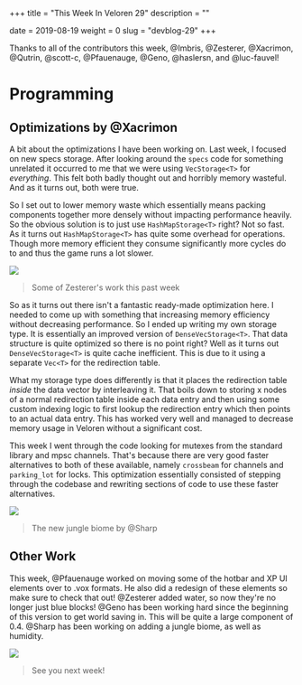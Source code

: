 +++
title = "This Week In Veloren 29"
description = ""

date = 2019-08-19
weight = 0
slug = "devblog-29"
+++

Thanks to all of the contributors this week, @Imbris, @Zesterer, @Xacrimon, @Qutrin, @scott-c, @Pfauenauge, @Geno, @haslersn, and @luc-fauvel!

# Programming

## Optimizations by @Xacrimon

A bit about the optimizations I have been working on. Last week, I focused on new specs storage. After looking around the `specs` code for something unrelated it occurred to me that we were using `VecStorage<T>` for *everything*. This felt both badly thought out and horribly memory wasteful. And as it turns out, both were true.

So I set out to lower memory waste which essentially means packing components together more densely without impacting performance heavily. So the obvious solution is to just use `HashMapStorage<T>` right? Not so fast. As it turns out `HashMapStorage<T>` has quite some overhead for operations. Though more memory efficient they consume significantly more cycles do to and thus the game runs a lot slower.

<img src="https://cdn.discordapp.com/attachments/523568428905398283/613390884947492872/output.gif">

> Some of Zesterer's work this past week
 
So as it turns out there isn't a fantastic ready-made optimization here. I needed to come up with something that increasing memory efficiency without decreasing performance. So I ended up writing my own storage type. It is essentially an improved version of `DenseVecStorage<T>`. That data structure is quite optimized so there is no point right? Well as it turns out `DenseVecStorage<T>` is quite cache inefficient. This is due to it using a separate `Vec<T>` for the redirection table.

What my storage type does differently is that it places the redirection table *inside* the data vector by interleaving it. That boils down to storing x nodes of a normal redirection table inside each data entry and then using some custom indexing logic to first lookup the redirection entry which then points to an actual data entry. This has worked very well and managed to decrease memory usage in Veloren without a significant cost.
 
This week I went through the code looking for mutexes from the standard library and mpsc channels. That's because there are very good faster alternatives to both of these available, namely `crossbeam` for channels and `parking_lot` for locks. This optimization essentially consisted of stepping through the codebase and rewriting sections of code to use these faster alternatives.

<img src="https://cdn.discordapp.com/attachments/523568428905398283/613060874625875988/screenshot_1566234879794.png">

> The new jungle biome by @Sharp

## Other Work

This week, @Pfauenauge worked on moving some of the hotbar and XP UI elements over to .vox formats. He also did a redesign of these elements so make sure to check that out! @Zesterer added water, so now they're no longer just blue blocks! @Geno has been working hard since the beginning of this version to get world saving in. This will be quite a large component of 0.4. @Sharp has been working on adding a jungle biome, as well as humidity.

<img src="https://media.discordapp.net/attachments/523568428905398283/613151473039310859/unknown.png?width=1390&height=602">

> See you next week!